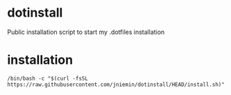 # dotinstall
Public installation script to start my .dotfiles installation

# installation

```
/bin/bash -c "$(curl -fsSL https://raw.githubusercontent.com/jniemin/dotinstall/HEAD/install.sh)"
```
